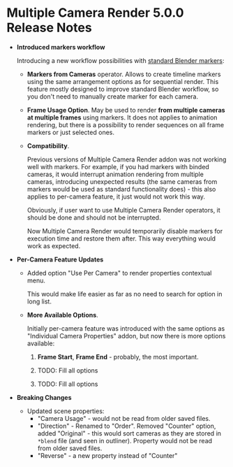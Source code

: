 # Multiple Camera Render 5.0.0 Release Notes

* **Introduced markers workflow**

    Introducing a new workflow possibilities with [standard Blender markers](https://docs.blender.org/manual/en/latest/animation/markers.html):

   * **Markers from Cameras** operator. Allows to create timeline markers using the same arrangement options as for sequential render. This feature mostly designed to improve standard Blender workflow, so you don't need to manually create marker for each camera. 
   
   * **Frame Usage Option**. May be used to render **from multiple cameras at multiple frames** using markers. It does not applies to animation rendering, but there is a possibility to render sequences on all frame markers or just selected ones.
  
  * **Compatibility**.
    
    Previous versions of Multiple Camera Render addon was not working well with markers. For example, if you had markers with binded cameras, it would interrupt animation rendering from multiple cameras, introducing unexpected results (the same cameras from markers would be used as standard functionality does) - this also applies to per-camera feature, it just would not work this way.

    Obviously, if user want to use Multiple Camera Render operators, it should be done and should not be interrupted.

    Now Multiple Camera Render would temporarily disable markers for execution time and restore them after. This way everything would work as expected. 

* **Per-Camera Feature Updates**
  
    * Added option "Use Per Camera" to render properties contextual menu.

        This would make life easier as far as no need to search for option in long list.  

    * **More Available Options**.

        Initially per-camera feature was introduced with the same options as "Individual Camera Properties" addon, but now there is more options available:

        1. **Frame Start**, **Frame End** - probably, the most important.
        
        1. TODO: Fill all options  
        
        1. TODO: Fill all options  

* **Breaking Changes**
    * Updated scene properties:
        * "Camera Usage" - would not be read from older saved files.
        * "Direction" - Renamed to "Order". Removed "Counter" option, added "Original" - this would sort cameras as they are stored in `*blend` file (and seen in outliner). Property would not be read from older saved files.
        * "Reverse" - a new property instead of "Counter" 